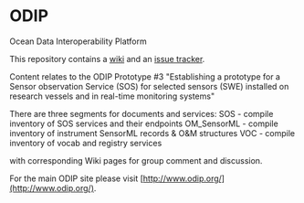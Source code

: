 ODIP
====

Ocean Data Interoperability Platform

This repository contains a [wiki](https://github.com/aodn/ODIP/wiki) and an [issue tracker](https://github.com/aodn/ODIP/issues).


Content relates to the ODIP Prototype #3 
"Establishing a prototype for a Sensor observation Service (SOS) for selected sensors (SWE) installed on research vessels and in real-time monitoring systems"

There are three segments for documents and services:
SOS - compile inventory of SOS services and their endpoints
OM_SensorML - compile inventory of instrument SensorML records & O&M structures
VOC - compile inventory of vocab and registry services

with corresponding Wiki pages for group comment and discussion.

For the main ODIP site please visit [http://www.odip.org/](http://www.odip.org/).
